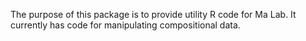 The purpose of this package is to provide utility R code for Ma Lab. It currently has code for manipulating compositional data. 
